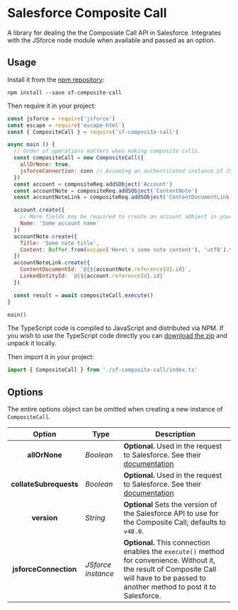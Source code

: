 # Salesforce Composite Call
A library for dealing the the Composiate Call API in Salesforce. Integrates with the JSforce node module when available and passed as an option.

## Usage
Install it from the [npm repository](https://www.npmjs.com/package/sf-composite-call):
```console
npm install --save sf-composite-call
```

Then require it in your project:
```js
const jsforce = require('jsforce')
const escape = require('escape-html')
const { CompositeCall } = require('sf-composite-call')

async main () {
  // Order of operations matters when making composite calls.
  const compositeCall = new CompositeCall({
    allOrNone: true,
    jsforceConnection: conn // Assuming an authenticated instance of JSforce named 'conn'.
  })
  const account = compositeReq.addSObject('Account')
  const accountNote = compositeReq.addSObject('ContentNote')
  const accountNoteLink = compositeReq.addSObject('ContentDocumentLink')

  account.create({
    // More fields may be required to create an account sObject in your Salesforce instance.
    Name: 'Some account name'
  })
  accountNote.create({
    Title: 'Some note title',
    Content: Buffer.from(escape('Here\'s some note content'), 'utf8').toString('base64')
  })
  accountNoteLink.create({
    ContentDocumentId: `@{${accountNote.referenceId}.id}`,
    LinkedEntityId: `@{${account.referenceId}.id}`
  })

  const result = await compositeCall.execute()
}

main()

```

The TypeScript code is compiled to JavaScript and distributed via NPM. If you wish to use the TypeScript code directly you can [download the zip](https://github.com/ahuggins-nhs/sf-composite-call/releases/latest) and unpack it locally.

Then import it in your project:
```typescript
import { CompositeCall } from './sf-composite-call/index.ts'
```

## Options
The entire options object can be omitted when creating a new instance of `CompositeCall`.

|Option|Type|Description|
|:----:|----|-----------|
|**allOrNone**|*Boolean*|**Optional.** Used in the request to Salesforce. See their [documentation](https://developer.salesforce.com/docs/atlas.en-us.api_rest.meta/api_rest/requests_composite.htm)|
|**collateSubrequests**|*Boolean*|**Optional.** Used in the request to Salesforce. See their [documentation](https://developer.salesforce.com/docs/atlas.en-us.api_rest.meta/api_rest/requests_composite.htm)|
|**version**|*String*|**Optional** Sets the version of the Salesforce API to use for the Composite Call; defaults to `v48.0`.|
|**jsforceConnection**|*JSforce instance*|**Optional.** This connection enables the `execute()` method for convenience. Without it, the result of Composite Call will have to be passed to another method to post it to Salesforce.|
